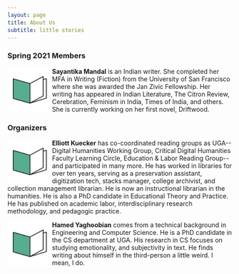 ```yaml
---
layout: page
title: About Us
subtitle: little stories
---
```


### Spring 2021 Members
<img align="left" src="/assets/img/logo.png" width="100">
  
**Sayantika Mandal** is an Indian writer. She completed her MFA in Writing (Fiction) from the University of San Francisco where she was awarded the Jan Zivic Fellowship. Her writing has appeared in Indian Literature, The Citron Review, Cerebration, Feminism in India, Times of India, and others. She is currently working on her first novel, Driftwood.


### Organizers
<img align="left" src="/assets/img/logo.png" width="100">

**Elliott Kuecker** has co-coordinated reading groups as UGA-- Digital Humanities Working Group, Critical Digital Humanities Faculty Learning Circle, Education & Labor Reading Group-- and participated in many more. He has worked in libraries for over ten years, serving as a preservation assistant, digitization tech, stacks manager, college archivist, and collection management librarian. He is now an instructional librarian in the humanities. He is also a PhD candidate in Educational Theory and Practice. He has published on academic labor, interdisciplinary research methodology, and pedagogic practice. 

<img align="left" src="/assets/img/logo.png" width="100">

**Hamed Yaghoobian** comes from a technical background in Engineering and Computer Science. He is a PhD candidate in the CS department at UGA. His research in CS focuses on studying emotionality, and subjectivity in text. He finds writing about himself in the third-person a little weird. I mean, I do.

